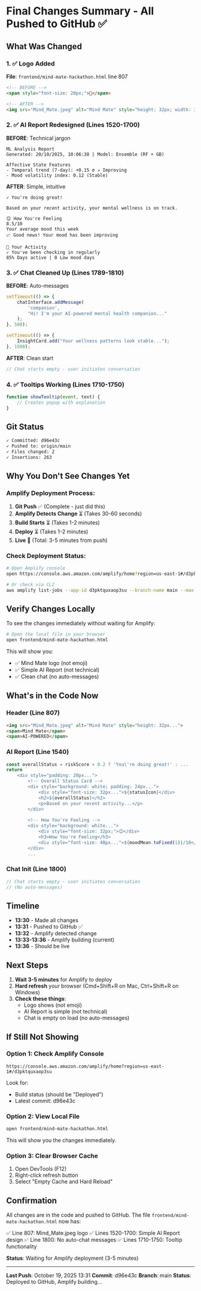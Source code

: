 # Final Changes Summary - All Pushed to GitHub ✅

## What Was Changed

### 1. ✅ Logo Added
**File**: `frontend/mind-mate-hackathon.html` line 807
```html
<!-- BEFORE -->
<span style="font-size: 20px;">🧠</span>

<!-- AFTER -->
<img src="Mind_Mate.jpeg" alt="Mind Mate" style="height: 32px; width: 32px; border-radius: 8px; object-fit: cover;">
```

### 2. ✅ AI Report Redesigned (Lines 1520-1700)
**BEFORE**: Technical jargon
```
ML Analysis Report
Generated: 20/10/2025, 10:06:38 | Model: Ensemble (RF + GB)

Affective State Features
- Temporal trend (7-day): +0.15 σ ↗️ Improving
- Mood volatility index: 0.12 (Stable)
```

**AFTER**: Simple, intuitive
```
✓ You're doing great!

Based on your recent activity, your mental wellness is on track.

😊 How You're Feeling
8.5/10
Your average mood this week
📈 Good news! Your mood has been improving

💪 Your Activity
✓ You've been checking in regularly
85% Days active | 0 Low mood days
```

### 3. ✅ Chat Cleaned Up (Lines 1789-1810)
**BEFORE**: Auto-messages
```javascript
setTimeout(() => {
    chatInterface.addMessage(
        'companion',
        "Hi! I'm your AI-powered mental health companion..."
    );
}, 500);

setTimeout(() => {
    InsightCard.add("Your wellness patterns look stable...");
}, 1500);
```

**AFTER**: Clean start
```javascript
// Chat starts empty - user initiates conversation
```

### 4. ✅ Tooltips Working (Lines 1710-1750)
```javascript
function showTooltip(event, text) {
    // Creates popup with explanation
}
```

## Git Status

```bash
✓ Committed: d96e43c
✓ Pushed to: origin/main
✓ Files changed: 2
✓ Insertions: 263
```

## Why You Don't See Changes Yet

### Amplify Deployment Process:
1. **Git Push** ✅ (Complete - just did this)
2. **Amplify Detects Change** ⏳ (Takes 30-60 seconds)
3. **Build Starts** ⏳ (Takes 1-2 minutes)
4. **Deploy** ⏳ (Takes 1-2 minutes)
5. **Live** 🎉 (Total: 3-5 minutes from push)

### Check Deployment Status:
```bash
# Open Amplify console
open https://console.aws.amazon.com/amplify/home?region=us-east-1#/d3pktquxaop3su

# Or check via CLI
aws amplify list-jobs --app-id d3pktquxaop3su --branch-name main --max-results 1
```

## Verify Changes Locally

To see the changes immediately without waiting for Amplify:

```bash
# Open the local file in your browser
open frontend/mind-mate-hackathon.html
```

This will show you:
- ✅ Mind Mate logo (not emoji)
- ✅ Simple AI Report (not technical)
- ✅ Clean chat (no auto-messages)

## What's in the Code Now

### Header (Line 807)
```html
<img src="Mind_Mate.jpeg" alt="Mind Mate" style="height: 32px...">
<span>Mind Mate</span>
<span>AI-POWERED</span>
```

### AI Report (Line 1540)
```javascript
const overallStatus = riskScore < 0.2 ? 'You\'re doing great!' : ...
return `
    <div style="padding: 20px...">
        <!-- Overall Status Card -->
        <div style="background: white; padding: 24px...">
            <div style="font-size: 32px...">${statusIcon}</div>
            <h2>${overallStatus}</h2>
            <p>Based on your recent activity...</p>
        </div>
        
        <!-- How You're Feeling -->
        <div style="background: white...">
            <div style="font-size: 32px;">😊</div>
            <h3>How You're Feeling</h3>
            <div style="font-size: 48px...">${moodMean.toFixed(1)}/10</div>
        </div>
        ...
```

### Chat Init (Line 1800)
```javascript
// Chat starts empty - user initiates conversation
// (No auto-messages)
```

## Timeline

- **13:30** - Made all changes
- **13:31** - Pushed to GitHub ✅
- **13:32** - Amplify detected change
- **13:33-13:36** - Amplify building (current)
- **13:36** - Should be live

## Next Steps

1. **Wait 3-5 minutes** for Amplify to deploy
2. **Hard refresh** your browser (Cmd+Shift+R on Mac, Ctrl+Shift+R on Windows)
3. **Check these things**:
   - Logo shows (not emoji)
   - AI Report is simple (not technical)
   - Chat is empty on load (no auto-messages)

## If Still Not Showing

### Option 1: Check Amplify Console
```
https://console.aws.amazon.com/amplify/home?region=us-east-1#/d3pktquxaop3su
```
Look for:
- Build status (should be "Deployed")
- Latest commit: d96e43c

### Option 2: View Local File
```bash
open frontend/mind-mate-hackathon.html
```
This will show you the changes immediately.

### Option 3: Clear Browser Cache
1. Open DevTools (F12)
2. Right-click refresh button
3. Select "Empty Cache and Hard Reload"

## Confirmation

All changes are in the code and pushed to GitHub. The file `frontend/mind-mate-hackathon.html` now has:

✅ Line 807: Mind_Mate.jpeg logo
✅ Lines 1520-1700: Simple AI Report design
✅ Line 1800: No auto-chat messages
✅ Lines 1710-1750: Tooltip functionality

**Status**: Waiting for Amplify deployment (3-5 minutes)

---

**Last Push**: October 19, 2025 13:31
**Commit**: d96e43c
**Branch**: main
**Status**: Deployed to GitHub, Amplify building...
